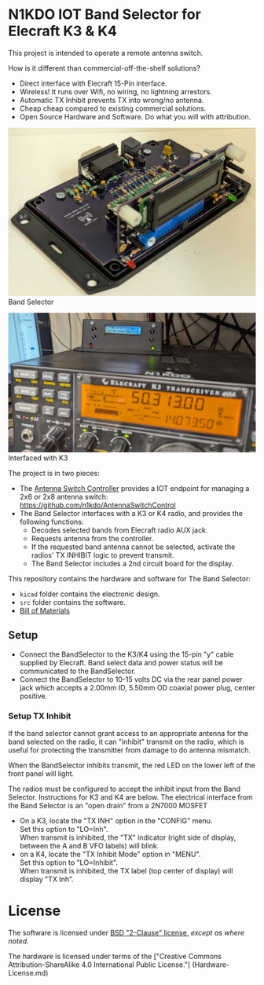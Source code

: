 # N1KDO IOT Band Selector for Elecraft K3 & K4 

This project is intended to operate a remote antenna switch.

How is it different than commercial-off-the-shelf solutions?
* Direct interface with Elecraft 15-Pin interface.
* Wireless! It runs over Wifi, no wiring, no lightning arrestors.
* Automatic TX Inhibit prevents TX into wrong/no antenna.
* Cheap cheap compared to existing commercial solutions.
* Open Source Hardware and Software.  Do what you will with attribution.

![Band Selector](images/band-selector.jpg "Band Selector") Band Selector

![With K3](images/with-k3.jpg "Interfaced with K3") Interfaced with K3

The project is in two pieces:

  * The [Antenna Switch Controller](https://github.com/n1kdo/AntennaSwitchControl) provides a IOT endpoint for managing a 2x6 or 2x8
    antenna switch: https://github.com/n1kdo/AntennaSwitchControl
  * The Band Selector interfaces with a K3 or K4 radio, and provides the following functions:
    * Decodes selected bands from Elecraft radio AUX jack.
    * Requests antenna from the controller.
    * If the requested band antenna cannot be selected, activate the radios'  TX INHIBIT
      logic to prevent transmit.
    * The Band Selector includes a 2nd circuit board for the display.
  
This repository contains the hardware and software for The Band Selector: 
  * `kicad` folder contains the electronic design.
  * `src` folder contains the software.
  * [Bill of Materials](BOM.md "Bill of Materials")

## Setup

  * Connect the BandSelector to the K3/K4 using the 15-pin "y" cable supplied by
    Elecraft.  Band select data and power status will be communicated to the 
    BandSelector.
  * Connect the BandSelector to 10-15 volts DC via the rear panel power jack 
    which accepts a 2.00mm ID, 5.50mm OD coaxial power plug, center positive.

### Setup TX Inhibit

If the band selector cannot grant access to an appropriate antenna for the band
selected on the radio, it can "inhibit" transmit on the radio, which is useful 
for protecting the transmitter from damage to do antenna mismatch.

When the BandSelector inhibits transmit, the red LED on the lower left
of the front panel will light.

The radios must be configured to accept the inhibit input from the 
Band Selector.  Instructions for K3 and K4 are below.  The electrical
interface from the Band Selector is an "open drain" from a 2N7000 MOSFET

  * On a K3, locate the "TX INH" option in the "CONFIG" menu.  
    Set this option to "LO=Inh".  
    When transmit is inhibited, the "TX" indicator (right side of
    display, between the A and B VFO labels) will blink.
  * on a K4, locate the "TX Inhibit Mode" option in "MENU".  
    Set this option to "LO=Inhibit".  
    When transmit is inhibited, the TX label (top center of display)
    will display "TX Inh".

# License

The software is licensed under [BSD "2-Clause" license](Software-License.md), 
_except as where noted._

The hardware is licensed under terms of the 
["Creative Commons Attribution-ShareAlike 4.0 International Public License."]
(Hardware-License.md)